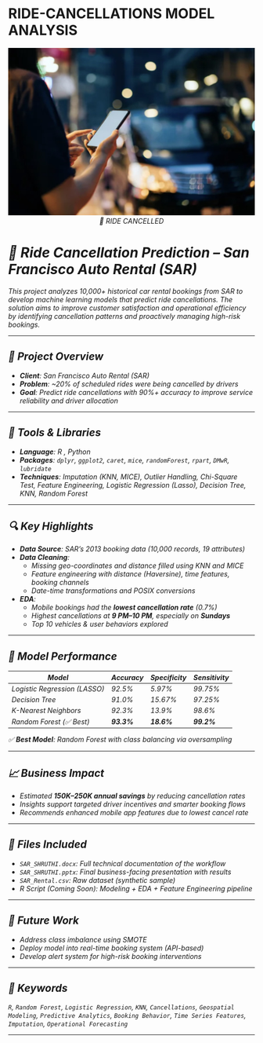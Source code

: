 # RIDE-CANCELLATIONS MODEL ANALYSIS

<p align="center">
  <img src="ride.jpg" width="600"/>
  <br>
  <em>🧠 RIDE CANCELLED
</p>

# 🚖 Ride Cancellation Prediction – San Francisco Auto Rental (SAR)

This project analyzes 10,000+ historical car rental bookings from SAR to develop machine learning models that predict ride cancellations. The solution aims to improve customer satisfaction and operational efficiency by identifying cancellation patterns and proactively managing high-risk bookings.

---

## 🧠 Project Overview

- **Client**: San Francisco Auto Rental (SAR)
- **Problem**: ~20% of scheduled rides were being cancelled by drivers
- **Goal**: Predict ride cancellations with 90%+ accuracy to improve service reliability and driver allocation

---

## 🔧 Tools & Libraries

- **Language**: R  , Python
- **Packages**: `dplyr`, `ggplot2`, `caret`, `mice`, `randomForest`, `rpart`, `DMwR`, `lubridate`
- **Techniques**: Imputation (KNN, MICE), Outlier Handling, Chi-Square Test, Feature Engineering, Logistic Regression (Lasso), Decision Tree, KNN, Random Forest

---

## 🔍 Key Highlights

- **Data Source**: SAR’s 2013 booking data (10,000 records, 19 attributes)
- **Data Cleaning**:
  - Missing geo-coordinates and distance filled using KNN and MICE
  - Feature engineering with distance (Haversine), time features, booking channels
  - Date-time transformations and POSIX conversions
- **EDA**:
  - Mobile bookings had the **lowest cancellation rate** (0.7%)
  - Highest cancellations at **9 PM–10 PM**, especially on **Sundays**
  - Top 10 vehicles & user behaviors explored

---

## 🤖 Model Performance

| Model              | Accuracy | Specificity | Sensitivity |
|-------------------|----------|-------------|-------------|
| Logistic Regression (LASSO) | 92.5%   | 5.97%       | 99.75%      |
| Decision Tree      | 91.0%   | 15.67%      | 97.25%      |
| K-Nearest Neighbors| 92.3%   | 13.9%       | 98.6%       |
| Random Forest (✅ Best) | **93.3%** | **18.6%**     | **99.2%**     |

✅ **Best Model**: Random Forest with class balancing via oversampling

---

## 📈 Business Impact

- Estimated **$150K–$250K annual savings** by reducing cancellation rates
- Insights support targeted driver incentives and smarter booking flows
- Recommends enhanced mobile app features due to lowest cancel rate

---

## 📂 Files Included

- `SAR_SHRUTHI.docx`: Full technical documentation of the workflow
- `SAR_SHRUTHI.pptx`: Final business-facing presentation with results
- `SAR_Rental.csv`: Raw dataset (synthetic sample)
- R Script (Coming Soon): Modeling + EDA + Feature Engineering pipeline

---

## 🚀 Future Work

- Address class imbalance using SMOTE
- Deploy model into real-time booking system (API-based)
- Develop alert system for high-risk booking interventions

---

## 🔑 Keywords

`R`, `Random Forest`, `Logistic Regression`, `KNN`, `Cancellations`, `Geospatial Modeling`, `Predictive Analytics`, `Booking Behavior`, `Time Series Features`, `Imputation`, `Operational Forecasting`

---

